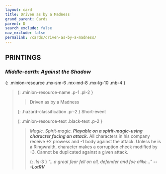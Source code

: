 ```yaml
---
layout: card
title: Driven as by a Madness
grand_parent: Cards
parent: D
search_exclude: false
nav_exclude: false
permalink: /cards/driven-as-by-a-madness/
---
```


## PRINTINGS


### _Middle-earth: Against the Shadow_

{: .minion-resource .mx-sm-6 .mx-md-8 .mx-lg-10 .mb-4 }
> {: .minion-resource-name .p-1 .pl-2 }
> > <div class="hazard-mp"></div>
> > <div class="card-name">Driven as by a Madness</div>
>
> {: .hazard-classification .pr-2 }
> Short-event
>
> {: .minion-resource-text .black-text .p-2 }
> > _Magic._ _Spirit-magic._ ***Playable on a spirit-magic-using character facing an attack.*** All characters in his company receive +2 prowess and -1 body against the attack. Unless he is a Ringwraith, character makes a corruption check modified by -3. Cannot be duplicated against a given attack. 
> > 
> > {: .fs-3 } 
> > _“...a great fear fell on all, defender and foe alike...”_ ***---&#65279;LotRV*** 
> 
